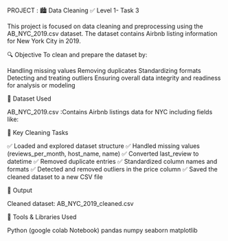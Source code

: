 PROJECT : 🏙️ Data Cleaning
✅ Level 1- Task 3

This project is focused on data cleaning and preprocessing using the AB_NYC_2019.csv dataset. The dataset contains Airbnb listing information for New York City in 2019.

🔍 Objective
To clean and prepare the dataset by:

Handling missing values
Removing duplicates
Standardizing formats
Detecting and treating outliers
Ensuring overall data integrity and readiness for analysis or modeling

📂 Dataset Used

AB_NYC_2019.csv :Contains Airbnb listings data for NYC including fields like:

🧹 Key Cleaning Tasks

✅ Loaded and explored dataset structure
✅ Handled missing values (reviews_per_month, host_name, name)
✅ Converted last_review to datetime
✅ Removed duplicate entries
✅ Standardized column names and formats
✅ Detected and removed outliers in the price column
✅ Saved the cleaned dataset to a new CSV file

💾 Output

Cleaned dataset: AB_NYC_2019_cleaned.csv

📒 Tools & Libraries Used

Python (google colab Notebook)
pandas
numpy
seaborn
matplotlib

